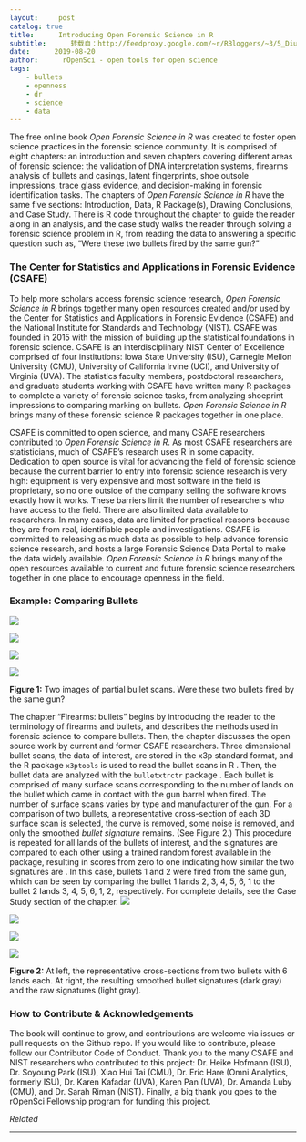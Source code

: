```yaml
---
layout:     post
catalog: true
title:      Introducing Open Forensic Science in R
subtitle:      转载自：http://feedproxy.google.com/~r/RBloggers/~3/5_DiuGEGIl0/
date:      2019-08-20
author:      rOpenSci - open tools for open science
tags:
    - bullets
    - openness
    - dr
    - science
    - data
---
```






The free online book *Open Forensic Science in R* was created to foster open science practices in the forensic science community. It is comprised of eight chapters: an introduction and seven chapters covering different areas of forensic science: the validation of DNA interpretation systems, firearms analysis of bullets and casings, latent fingerprints, shoe outsole impressions, trace glass evidence, and decision-making in forensic identification tasks. The chapters of *Open Forensic Science in R* have the same five sections: Introduction, Data, R Package(s), Drawing Conclusions, and Case Study. There is R code throughout the chapter to guide the reader along in an analysis, and the case study walks the reader through solving a forensic science problem in R, from reading the data to answering a specific question such as, “Were these two bullets fired by the same gun?”

### The Center for Statistics and Applications in Forensic Evidence (CSAFE)

To help more scholars access forensic science research, *Open Forensic Science in R* brings together many open resources created and/or used by the Center for Statistics and Applications in Forensic Evidence (CSAFE) and the National Institute for Standards and Technology (NIST). CSAFE was founded in 2015 with the mission of building up the statistical foundations in forensic science. CSAFE is an interdisciplinary NIST Center of Excellence comprised of four institutions: Iowa State University (ISU), Carnegie Mellon University (CMU), University of California Irvine (UCI), and University of Virginia (UVA). The statistics faculty members, postdoctoral researchers, and graduate students working with CSAFE have written many R packages to complete a variety of forensic science tasks, from analyzing shoeprint impressions to comparing marking on bullets. *Open Forensic Science in R* brings many of these forensic science R packages together in one place.

CSAFE is committed to open science, and many CSAFE researchers contributed to *Open Forensic Science in R*. As most CSAFE researchers are statisticians, much of CSAFE’s research uses R in some capacity. Dedication to open source is vital for advancing the field of forensic science because the current barrier to entry into forensic science research is very high: equipment is very expensive and most software in the field is proprietary, so no one outside of the company selling the software knows exactly how it works. These barriers limit the number of researchers who have access to the field. There are also limited data available to researchers. In many cases, data are limited for practical reasons because they are from real, identifiable people and investigations. CSAFE is committed to releasing as much data as possible to help advance forensic science research, and hosts a large Forensic Science Data Portal to make the data widely available. *Open Forensic Science in R* brings many of the open resources available to current and future forensic science researchers together in one place to encourage openness in the field.

### Example: Comparing Bullets
![](https://i1.wp.com/ropensci.org/img/blog-images/2019-08-20-forensic-science/bullet1.png?w=456&is-pending-load=1#038;ssl=1)

![](https://i1.wp.com/ropensci.org/img/blog-images/2019-08-20-forensic-science/bullet1.png?w=456&ssl=1)

![](https://i1.wp.com/ropensci.org/img/blog-images/2019-08-20-forensic-science/bullet2.png?w=456&is-pending-load=1#038;ssl=1)

![](https://i1.wp.com/ropensci.org/img/blog-images/2019-08-20-forensic-science/bullet2.png?w=456&ssl=1)


**Figure 1:** Two images of partial bullet scans. Were these two bullets fired by the same gun?

The chapter “Firearms: bullets” begins by introducing the reader to the terminology of firearms and bullets, and describes the methods used in forensic science to compare bullets. Then, the chapter discusses the open source work by current and former CSAFE researchers. Three dimensional bullet scans, the data of interest, are stored in the x3p standard format, and the R package `x3ptools` is used to read the bullet scans in R . Then, the bullet data are analyzed with the `bulletxtrctr` package . Each bullet is comprised of many surface scans corresponding to the number of lands on the bullet which came in contact with the gun barrel when fired. The number of surface scans varies by type and manufacturer of the gun. For a comparison of two bullets, a representative cross-section of each 3D surface scan is selected, the curve is removed, some noise is removed, and only the smoothed *bullet signature* remains. (See Figure 2.) This procedure is repeated for all lands of the bullets of interest, and the signatures are compared to each other using a trained random forest available in the package, resulting in scores from zero to one indicating how similar the two signatures are . In this case, bullets 1 and 2 were fired from the same gun, which can be seen by comparing the bullet 1 lands 2, 3, 4, 5, 6, 1 to the bullet 2 lands 3, 4, 5, 6, 1, 2, respectively. For complete details, see the Case Study section of the chapter.
![](https://i1.wp.com/sctyner.github.io/OpenForSciR/open-forensic-science-in-r_files/figure-html/bullets-cscrosscut-1.png?w=456&is-pending-load=1#038;ssl=1)

![](https://i1.wp.com/sctyner.github.io/OpenForSciR/open-forensic-science-in-r_files/figure-html/bullets-cscrosscut-1.png?w=456&ssl=1)

![](https://i1.wp.com/sctyner.github.io/OpenForSciR/open-forensic-science-in-r_files/figure-html/bullets-cssigs-1.png?w=456&is-pending-load=1#038;ssl=1)

![](https://i1.wp.com/sctyner.github.io/OpenForSciR/open-forensic-science-in-r_files/figure-html/bullets-cssigs-1.png?w=456&ssl=1)


**Figure 2:** At left, the representative cross-sections from two bullets with 6 lands each. At right, the resulting smoothed bullet signatures (dark gray) and the raw signatures (light gray).

### How to Contribute & Acknowledgements

The book will continue to grow, and contributions are welcome via issues or pull requests on the Github repo. If you would like to contribute, please follow our Contributor Code of Conduct. Thank you to the many CSAFE and NIST researchers who contributed to this project: Dr. Heike Hofmann (ISU), Dr. Soyoung Park (ISU), Xiao Hui Tai (CMU), Dr. Eric Hare (Omni Analytics, formerly ISU), Dr. Karen Kafadar (UVA), Karen Pan (UVA), Dr. Amanda Luby (CMU), and Dr. Sarah Riman (NIST). Finally, a big thank you goes to the rOpenSci Fellowship program for funding this project.


*Related*






---
